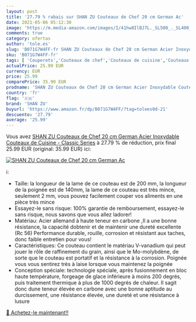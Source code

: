 ```yaml
---
layout: post
title: '27.79 % rabais sur SHAN ZU Couteaux de Chef 20 cm German Ac'
date: 2021-05-06 05:12:30
image: 'https://m.media-amazon.com/images/I/41hw8IlBJ7L._SL500_._SL400_.jpg'
comments: true
category: ofertas
author: 'tole.es'
slug: 'B071G7W4FF-fr SHAN ZU Couteaux de Chef 20 cm German Acier Inoxydable...'
sku: 'B071G7W4FF-fr'
tags: [ 'Couperets','Couteaux de chef','Couteaux de cuisine','Couteaux et Ustensiles de Cuisine','Cuisine et Maison','shan zu', ]
actualPrice: 25.99 EUR
currency: EUR
price: 25.99
comparePrice: 35.99 EUR
prodname: 'SHAN ZU Couteaux de Chef 20 cm German Acier Inoxydable Couteaux de Cuisine - Classic Series'
country: 'fr'
flag: '🇫🇷'
brand: 'SHAN ZU'
buyurl: 'https://www.amazon.fr/dp/B071G7W4FF/?tag=tolees0d-21'
descuento: '27.79'
average: '25.99'
---
```


Vous avez [SHAN ZU Couteaux de Chef 20 cm German Acier Inoxydable Couteaux de Cuisine - Classic Series](https://www.amazon.fr/dp/B071G7W4FF/?tag=tolees0d-21)  à  27.79 % de réduction, prix final  25.99 EUR (original: 35.99 EUR) ici:

[![SHAN ZU Couteaux de Chef 20 cm German Ac](https://m.media-amazon.com/images/I/41hw8IlBJ7L._SL500_._SL400_.jpg)](https://www.amazon.fr/dp/B071G7W4FF/?tag=tolees0d-21)

ℹ️:

- Taille: la longueur de la lame de ce couteau est de 200 mm, la longueur de la poignée est de 140mm, la lame de ce couteau est très mince, seulement 2 mm, vous pouvez facilement couper vos aliments en une pièce très mince
- Essayez-le sans risque: 100% garantie de remboursement, essayez-le sans risque, nous savons que vous allez ladorer!
- Matériau: Acier allemand à haute teneur en carbone ,Il a une bonne résistance, la capacité dobtenir et de maintenir une dureté excellente (Rc 56) Performance durable, rouille, corrosion et résistant aux taches, donc faible entretien pour vous!
- Caractéristiques: Ce couteau contient le matériau V-vanadium qui peut jouer le rôle de raffinement du grain, ainsi que le Mo-molybdène, de sorte que le couteau est portatif et la résistance à la corrosion. Poignée vous vous sentirez très à laise lorsque vous maintenez la poignée
- Conception spéciale: technologie spéciale, après fusionnement en bloc haute température, forgeage de glace inférieure à moins 200 degrés, puis traitement thermique à plus de 1000 degrés de chaleur. Il sagit donc dune teneur élevée en carbone avec une bonne aptitude au durcissement, une résistance élevée, une dureté et une résistance à lusure

[🛒 Achetez-le maintenant!!](https://www.amazon.fr/dp/B071G7W4FF/?tag=tolees0d-21)
